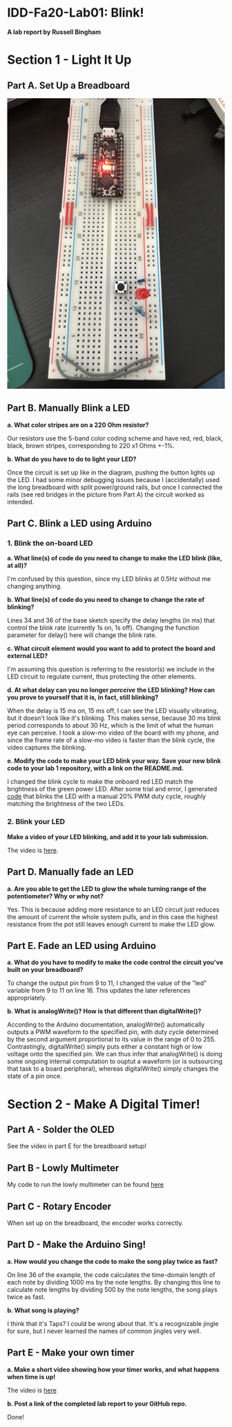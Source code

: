 # IDD-Fa20-Lab01: Blink!

**A lab report by Russell Bingham**

# Section 1 - Light It Up

## Part A. Set Up a Breadboard

![Breadboard pic](/images/IMG_4178.JPG "Breadboard!")

## Part B. Manually Blink a LED

**a. What color stripes are on a 220 Ohm resistor?**

Our resistors use the 5-band color coding scheme and have red, red, black, black, brown stripes, corresponding to 220 x1 Ohms +-1%. 
 
**b. What do you have to do to light your LED?**

Once the circuit is set up like in the diagram, pushing the button lights up the LED. I had some minor debugging issues because I (accidentally) used the long breadboard with split power/ground rails, but once I connected the rails (see red bridges in the picture from Part A) the circuit worked as intended. 


## Part C. Blink a LED using Arduino

### 1. Blink the on-board LED

**a. What line(s) of code do you need to change to make the LED blink (like, at all)?**

I'm confused by this question, since my LED blinks at 0.5Hz without me changing anything.

**b. What line(s) of code do you need to change to change the rate of blinking?**

Lines 34 and 36 of the base sketch specify the delay lengths (in ms) that control the blink rate (currently 1s on, 1s off). Changing the function parameter for delay() here will change the blink rate.

**c. What circuit element would you want to add to protect the board and external LED?**

I'm assuming this question is referring to the resistor(s) we include in the LED circuit to regulate current, thus protecting the other elements. 
 
**d. At what delay can you no longer *perceive* the LED blinking? How can you prove to yourself that it is, in fact, still blinking?**

When the delay is 15 ms on, 15 ms off, I can see the LED visually vibrating, but it doesn't look like it's blinking. This makes sense, because 30 ms blink period corresponds to about 30 Hz, which is the limit of what the human eye can perceive. I took a slow-mo video of the board with my phone, and since the frame rate of a slow-mo video is faster than the blink cycle, the video captures the blinking. 

**e. Modify the code to make your LED blink your way. Save your new blink code to your lab 1 repository, with a link on the README.md.**

I changed the blink cycle to make the onboard red LED match the brightness of the green power LED. After some trial and error, I generated [code](./customBlink.ino) that blinks the LED with a manual 20% PWM duty cycle, roughly matching the brightness of the two LEDs. 


### 2. Blink your LED

**Make a video of your LED blinking, and add it to your lab submission.**

The video is [here](https://youtu.be/ODiTFwJLC9Y).

## Part D. Manually fade an LED

**a. Are you able to get the LED to glow the whole turning range of the potentiometer? Why or why not?**

Yes. This is because adding more resistance to an LED circuit just reduces the amount of current the whole system pulls, and in this case the highest resistance from the pot still leaves enough current to make the LED glow. 

## Part E. Fade an LED using Arduino

**a. What do you have to modify to make the code control the circuit you've built on your breadboard?**

To change the output pin from 9 to 11, I changed the value of the "led" variable from 9 to 11 on line 16. This updates the later references appropriately.

**b. What is analogWrite()? How is that different than digitalWrite()?**

According to the Arduino documentation, analogWrite() automatically outputs a PWM waveform to the specified pin, with duty cycle determined by the second argument proportional to its value in the range of 0 to 255. Contrastingly, digitalWrite() simply puts either a constant high or low voltage onto the specified pin. We can thus infer that analogWrite() is doing some ongoing internal computation to ouptut a waveform (or is outsourcing that task to a board peripheral), whereas digitalWrite() simply changes the state of a pin once. 


# Section 2 - Make A Digital Timer!

## Part A - Solder the OLED

See the video in part E for the breadboard setup!

## Part B - Lowly Multimeter

My code to run the lowly multimeter can be found [here](./lowlyMultimeter.ino)

## Part C - Rotary Encoder

When set up on the breadboard, the encoder works correctly. 

## Part D - Make the Arduino Sing!

**a. How would you change the code to make the song play twice as fast?**

On line 36 of the example, the code calculates the time-domain length of each note by dividing 1000 ms by the note lengths. By changing this line to calculate note lengths by dividing 500 by the note lengths, the song plays twice as fast.

**b. What song is playing?**

I think that it's Taps? I could be wrong about that. It's a recognizable jingle for sure, but I never learned the names of common jingles very well. 

## Part E - Make your own timer

**a. Make a short video showing how your timer works, and what happens when time is up!**

The video is [here](https://youtu.be/oCDRtn8BXFE)

**b. Post a link of the completed lab report to your GitHub repo.**

Done!




